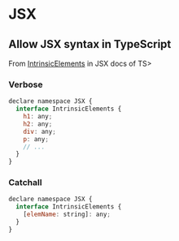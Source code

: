 # JSX

## Allow JSX syntax in TypeScript

From [IntrinsicElements](https://www.typescriptlang.org/docs/handbook/jsx.html#intrinsic-elements) in JSX docs of TS>

### Verbose

```js
declare namespace JSX {
  interface IntrinsicElements {
    h1: any;
    h2: any;
    div: any;
    p: any;
    // ...
  }
}
```

### Catchall

```js
declare namespace JSX {
  interface IntrinsicElements {
    [elemName: string]: any;
  }
}
```
